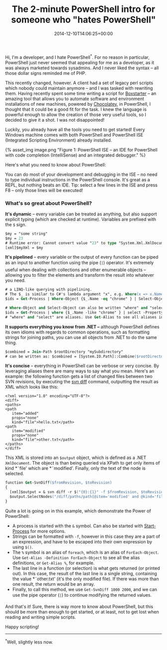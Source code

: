 ﻿---
title: 'The 2-minute PowerShell intro for someone who "hates PowerShell"'
date: 2014-12-10T14:06:25+00:00
---
Hi, I'm a developer, and I hate PowerShell<sup>*</sup>. For no reason in particular, PowerShell just never seemed that appealing for me as a developer, as it was always marketed towards sysadmins. And I never liked the syntax &ndash; all those dollar signs reminded me of PHP.

<!-- more -->

This recently changed, however. A client had a set of legacy perl scripts which nobody could maintain anymore &ndash; and I was tasked with rewriting them. Having recently spent some time writing a script for [Boxstarter](http://boxstarter.org/) &ndash; an amazing tool that allows you to automate software and environment installations of new machines, powered by [Chocolatey](https://chocolatey.org/), in PowerShell, I thought that it could be a good fit for the task. I knew the language is powerful enough to allow the creation of those very useful tools, so I decided to give it a shot. I was not disappointed!

Luckily, you already have all the tools you need to get started! Every Windows machine comes with both PowerShell and PowerShell ISE (Integrated Scripting Environment) already installed.

{% asset_img image.png "Figure 1: PowerShell ISE &ndash; an IDE for PowerShell with code completion (IntelliSense) and an integrated debugger." %}

Here's what you need to know about PowerShell:

You can do most of your development and debugging in the ISE &ndash; no need to type individual instructions in the PowerShell console. It's great as a REPL, but nothing beats an IDE. Tip: select a few lines in the ISE and press F8 &ndash; only those lines will be executed!

### What's so great about PowerShell?

**It's dynamic** &ndash; every variable can be treated as anything, but also support explicit typing (which are checked at runtime). Variables are prefixed with the `$` sign.

```ps
$my = "some string"
$my = 23
# Runtime error: Cannot convert value "23" to type "System.Xml.XmlDocument"
[xml]$myXml = $my 
```

**It's pipelined** &ndash; every variable or the output of every function can be piped as an input to another function using the pipe (`|`) operator. It's extremely useful when dealing with collections and other enumerable objects &ndash; allowing you to filter the elements and transform the result into whatever you need.

```ps
# a LINQ-like querying with pipelining. 
# The $_ is similar to C#'s lambda argument "x", e.g. Where(x => x.Name == "chrome") 
$ids = Get-Process | Where-Object {$_.Name -eq "chrome" } | Select-Object -Property ID 

# Where-Object and Select-Object can also be written "where" and "select": 
$ids = Get-Process | where {$_.Name -like "chrome" } | select -Property ID 
# "where" and "select" are aliases. Use Get-Alias to see all aliases in PowerShell.
```

**It supports everything you know from .NET &ndash;** although PowerShell defines its own idioms with regards to common operations, such as formatting strings for joining paths, you can use all objects from .NET to do the same thing.

```ps
$combined = Join-Path $rootDirectory "mySubdirectory" 
# can be written as: $combined = [System.IO.Path]::Combine($rootDirectory, "mySubdirectory")
```

**It's concise** &ndash; everything in PowerShell can be verbose or very concise. By leveraging aliases there are many ways to say what you mean. Here's an example: the following function gets a list of changed files between two SVN revisions, by executing the [svn diff](http://svnbook.red-bean.com/en/1.7/svn.ref.svn.c.diff.html) command, outputting the result as XML which looks like this:

```
<?xml version="1.0" encoding="UTF-8"?>
<diff>
<paths>
<path
   item="added"
   props="none"
   kind="file">hello.txt</path>
<path
   item="modified"
   props="none"
   kind="file">other.txt</path>   
</paths>
</diff>
```

This XML is stored into an `$output` object, which is defined as a .NET `XmlDocument`. The object is than being queried via XPath to get only items of kind *˜file' which are *˜modified'. Finally, only the text of the node is selected.

```ps
function Get-SvnDiff($fromRevision, $toRevision)
{
  [xml]$output = & svn diff -r $("{0}:{1}" -f $fromRevision, $toRevision) --summarize --xml
  $output.SelectNodes("/diff/paths/path[@item='modified' and @kind='file']") | % { $_."#text"}
}
```

Quite a lot is going on in this example, which demonstrate the Power of PowerShell:

  * A process is started with the `&` symbol. Can also be started with [Start-Process](http://technet.microsoft.com/en-us/library/hh849848.aspx) for more options.
  * Strings can be formatted with `-f`, however in this case they are a part of an expression, and have to be escaped into their own expression by using `$()`.
  * The `%` symbol is an alias of `foreach`, which is an alias of `ForEach-Object`. Use `Get-Alias -Definition ForEach-Object` to see all the alias definitions, or `Get-Alias %`, for example.
  * The last line in a function (or selection) is what gets returned (or printed out). In this case, the result of the last line is a single string, containing the value *˜other.txt' (it's the only modified file). If there was more than one result, the return would be an array.
  * Finally, to call this method, we use `Get-SvnDiff 1000 2000`, and we can use the pipe operator (`|`) to continue modifying the returned values.

And that's it! Sure, there is way more to know about PowerShell, but this should be more than enough to get started, or at least, not to get lost when reading and writing simple scripts.

Happy scripting!

<hr/>

<sup>*</sup>Well, slightly less now.
